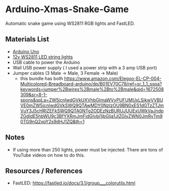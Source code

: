# Arduino-Xmas-Snake-Game
Automatic snake game using WS2811 RGB lights and FastLED. 

## Materials List
- [Arduino Uno](https://www.amazon.com/Arduino-A000066-ARDUINO-UNO-R3/dp/B008GRTSV6/ref=asc_df_B008GRTSV6/?tag=&linkCode=df0&hvadid=309751315916&hvpos=&hvnetw=g&hvrand=8606497603945950419&hvpone=&hvptwo=&hvqmt=&hvdev=c&hvdvcmdl=&hvlocint=&hvlocphy=9008306&hvtargid=pla-457497319401&ref=&adgrpid=67183599252&th=1) 
- [12v WS2811 LED string lights](https://www.amazon.com/dp/B06XSFT1VK?ref=ppx_yo2ov_dt_b_product_details&th=1) 
- USB cable to power the Arduino 
- Wall USB power supply ( I used a power strip with a 3 amp USB port)
- Jumper cables (3 Male -> Male, 3 Female -> Male) 
  - this bundle has both https://www.amazon.com/Elegoo-EL-CP-004-Multicolored-Breadboard-arduino/dp/B01EV70C78/ref=sr_1_1_sspa?keywords=jumper%2Bwires%2Bmale%2Bto%2Bmale&qid=1672508309&sr=8-1-spons&spLa=ZW5jcnlwdGVkUXVhbGlmaWVyPUFUMUxLSjkwVVBUVE0mZW5jcnlwdGVkSWQ9QTAwMDY0NzIzOU9BN0xES1dGTzZTJmVuY3J5cHRlZEFkSWQ9QTA0NTg2ODEzNzBURUJUUExUWkVaJndpZGdldE5hbWU9c3BfYXRmJmFjdGlvbj1jbGlja1JlZGlyZWN0JmRvTm90TG9nQ2xpY2s9dHJ1ZQ&th=1
  
## Notes
- If using more than 250 lights, power must be injected. There are tons of YouTube videos on how to do this. 


## Resources / References 
- FastLED: https://fastled.io/docs/3.1/group___colorutils.html
